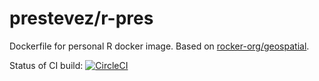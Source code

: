 # prestevez/r-pres

Dockerfile for personal R docker image. Based on [rocker-org/geospatial](https://github.com/rocker-org/geospatial).

Status of CI build: [![CircleCI](https://circleci.com/gh/prestevez/r-pres/tree/master.svg?style=svg)](https://circleci.com/gh/prestevez/r-pres/tree/master)
